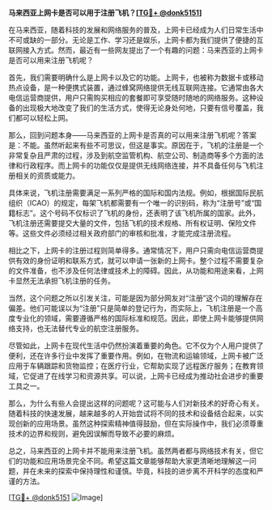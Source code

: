 **马来西亚上网卡是否可以用于注册飞机？[[TG💪+ @donk5151](https://t.me/s/donk5151)]**

在马来西亚，随着科技的发展和网络服务的普及，上网卡已经成为人们日常生活中不可或缺的一部分。无论是工作、学习还是娱乐，上网卡都为我们提供了便捷的互联网接入方式。然而，最近有一些网友提出了一个有趣的问题：马来西亚的上网卡是否可以用来注册飞机呢？

首先，我们需要明确什么是上网卡以及它的功能。上网卡，也被称为数据卡或移动热点设备，是一种便携式装置，通过蜂窝网络提供无线互联网连接。它通常由各大电信运营商提供，用户只需购买相应的套餐即可享受随时随地的网络服务。这种设备的出现极大地改变了我们的生活方式，使得无论身处何地，只要有信号覆盖，我们都可以轻松上网。

那么，回到问题本身——马来西亚的上网卡是否真的可以用来注册飞机呢？答案是：不能。虽然听起来有些不可思议，但这是事实。原因在于，飞机的注册是一个非常复杂且严肃的过程，涉及到航空监管机构、航空公司、制造商等多个方面的法律和行政程序。而上网卡的功能仅仅是提供无线网络连接，并不具备任何与飞机注册相关的资质或能力。

具体来说，飞机注册需要满足一系列严格的国际和国内法规。例如，根据国际民航组织（ICAO）的规定，每架飞机都需要有一个唯一的识别码，称为“注册号”或“国籍标志”。这个号码不仅标识了飞机的身份，还表明了该飞机所属的国家。此外，飞机注册还需要提交大量的文件，包括飞机的技术规格、所有权证明、保险文件等。这些文件必须经过相关政府部门的审核和批准，才能完成注册流程。

相比之下，上网卡的注册过程则简单得多。通常情况下，用户只需向电信运营商提供有效的身份证明和联系方式，就可以申请一张新的上网卡。整个过程不需要复杂的文件准备，也不涉及任何法律或技术上的障碍。因此，从功能和用途来看，上网卡显然无法承担飞机注册的任务。

当然，这个问题之所以引发关注，可能是因为部分网友对“注册”这个词的理解存在偏差。他们可能误以为“注册”只是简单的登记行为，而实际上，飞机注册是一个高度专业化的领域，需要遵循严格的国际标准和规范。因此，即使上网卡能够提供网络支持，也无法替代专业的航空注册服务。

尽管如此，上网卡在现代生活中仍然扮演着重要的角色。它不仅为个人用户提供了便利，还在许多行业中发挥了重要作用。例如，在物流和运输领域，上网卡被广泛应用于车辆跟踪和货物监控；在医疗行业，它帮助实现了远程医疗服务；在教育领域，它促进了在线学习和资源共享。可以说，上网卡已经成为推动社会进步的重要工具之一。

那么，为什么有些人会提出这样的问题呢？这可能与人们对新技术的好奇心有关。随着科技的快速发展，越来越多的人开始尝试将不同的技术和设备结合起来，以实现创新的应用场景。虽然这种探索精神值得鼓励，但在实际操作中，我们必须尊重技术的边界和规则，避免因误解而导致不必要的麻烦。

总之，马来西亚的上网卡并不能用来注册飞机。虽然两者都与网络技术有关，但它们的功能和应用场景完全不同。希望这篇文章能够帮助大家更清晰地理解这一问题，并在未来的探索中保持理性和谨慎。毕竟，科技的进步离不开科学的态度和严谨的方法。

[[TG💪+ @donk5151](https://t.me/s/donk5151) ![Image](https://i.postimg.cc/rwNCRYN7/Snipaste-2025-04-30-17-27-05.png)]